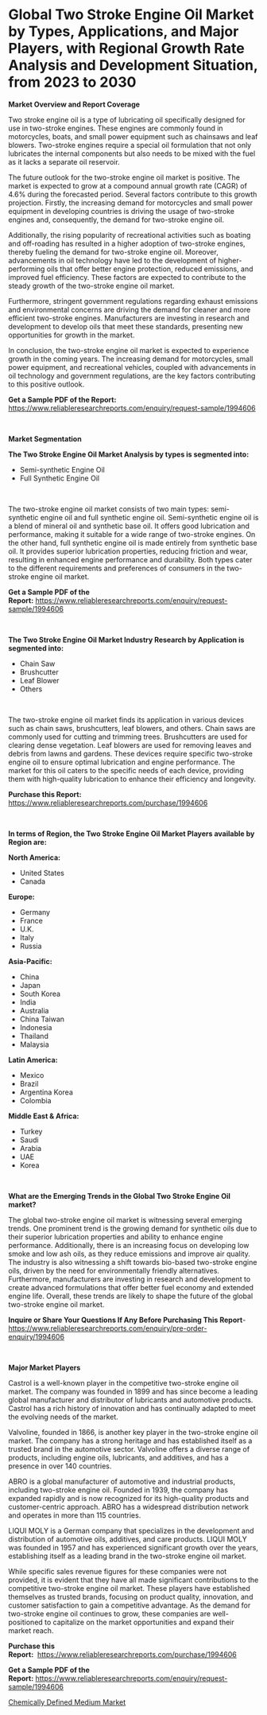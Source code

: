 <p><h1>Global Two Stroke Engine Oil Market by Types, Applications, and Major Players, with Regional Growth Rate Analysis and Development Situation, from 2023 to 2030</h1></p><p><strong>Market Overview and Report Coverage</strong></p>
<p><p>Two stroke engine oil is a type of lubricating oil specifically designed for use in two-stroke engines. These engines are commonly found in motorcycles, boats, and small power equipment such as chainsaws and leaf blowers. Two-stroke engines require a special oil formulation that not only lubricates the internal components but also needs to be mixed with the fuel as it lacks a separate oil reservoir.</p><p>The future outlook for the two-stroke engine oil market is positive. The market is expected to grow at a compound annual growth rate (CAGR) of 4.6% during the forecasted period. Several factors contribute to this growth projection. Firstly, the increasing demand for motorcycles and small power equipment in developing countries is driving the usage of two-stroke engines and, consequently, the demand for two-stroke engine oil.</p><p>Additionally, the rising popularity of recreational activities such as boating and off-roading has resulted in a higher adoption of two-stroke engines, thereby fueling the demand for two-stroke engine oil. Moreover, advancements in oil technology have led to the development of higher-performing oils that offer better engine protection, reduced emissions, and improved fuel efficiency. These factors are expected to contribute to the steady growth of the two-stroke engine oil market.</p><p>Furthermore, stringent government regulations regarding exhaust emissions and environmental concerns are driving the demand for cleaner and more efficient two-stroke engines. Manufacturers are investing in research and development to develop oils that meet these standards, presenting new opportunities for growth in the market.</p><p>In conclusion, the two-stroke engine oil market is expected to experience growth in the coming years. The increasing demand for motorcycles, small power equipment, and recreational vehicles, coupled with advancements in oil technology and government regulations, are the key factors contributing to this positive outlook.</p></p>
<p><strong>Get a Sample PDF of the Report:</strong> <a href="https://www.reliableresearchreports.com/enquiry/request-sample/1994606">https://www.reliableresearchreports.com/enquiry/request-sample/1994606</a></p>
<p>&nbsp;</p>
<p><strong>Market Segmentation</strong></p>
<p><strong>The Two Stroke Engine Oil Market Analysis by types is segmented into:</strong></p>
<p><ul><li>Semi-synthetic Engine Oil</li><li>Full Synthetic Engine Oil</li></ul></p>
<p>&nbsp;</p>
<p><p>The two-stroke engine oil market consists of two main types: semi-synthetic engine oil and full synthetic engine oil. Semi-synthetic engine oil is a blend of mineral oil and synthetic base oil. It offers good lubrication and performance, making it suitable for a wide range of two-stroke engines. On the other hand, full synthetic engine oil is made entirely from synthetic base oil. It provides superior lubrication properties, reducing friction and wear, resulting in enhanced engine performance and durability. Both types cater to the different requirements and preferences of consumers in the two-stroke engine oil market.</p></p>
<p><strong>Get a Sample PDF of the Report:</strong>&nbsp;<a href="https://www.reliableresearchreports.com/enquiry/request-sample/1994606">https://www.reliableresearchreports.com/enquiry/request-sample/1994606</a></p>
<p>&nbsp;</p>
<p><strong>The Two Stroke Engine Oil Market Industry Research by Application is segmented into:</strong></p>
<p><ul><li>Chain Saw</li><li>Brushcutter</li><li>Leaf Blower</li><li>Others</li></ul></p>
<p>&nbsp;</p>
<p><p>The two-stroke engine oil market finds its application in various devices such as chain saws, brushcutters, leaf blowers, and others. Chain saws are commonly used for cutting and trimming trees. Brushcutters are used for clearing dense vegetation. Leaf blowers are used for removing leaves and debris from lawns and gardens. These devices require specific two-stroke engine oil to ensure optimal lubrication and engine performance. The market for this oil caters to the specific needs of each device, providing them with high-quality lubrication to enhance their efficiency and longevity.</p></p>
<p><strong>Purchase this Report:</strong>&nbsp; <a href="https://www.reliableresearchreports.com/purchase/1994606">https://www.reliableresearchreports.com/purchase/1994606</a></p>
<p>&nbsp;</p>
<p><strong>In terms of Region, the Two Stroke Engine Oil Market Players available by Region are:</strong></p>
<p>
    <p> <strong> North America: </strong>
        <ul>
            <li>United States</li>
            <li>Canada</li>
        </ul>
        </p> 
    <p> <strong> Europe: </strong>
        <ul>
            <li>Germany</li>
            <li>France</li>
            <li>U.K.</li>
            <li>Italy</li>
            <li>Russia</li>
        </ul>
        </p> 
    <p> <strong> Asia-Pacific: </strong>
        <ul>
            <li>China</li>
            <li>Japan</li>
            <li>South Korea</li>
            <li>India</li>
            <li>Australia</li>
            <li>China Taiwan</li>
            <li>Indonesia</li>
            <li>Thailand</li>
            <li>Malaysia</li>
        </ul>
        </p> 
    <p> <strong> Latin America: </strong>
        <ul>
            <li>Mexico</li>
            <li>Brazil</li>
            <li>Argentina Korea</li>
            <li>Colombia</li>
        </ul>
        </p> 
    <p> <strong> Middle East & Africa: </strong>
        <ul>
            <li>Turkey</li>
            <li>Saudi</li>
            <li>Arabia</li>
            <li>UAE</li>
            <li>Korea</li>
        </ul>
    </p>
    </p>
<p>&nbsp;</p>
<p><strong>What are the Emerging Trends in the Global Two Stroke Engine Oil market?</strong></p>
<p><p>The global two-stroke engine oil market is witnessing several emerging trends. One prominent trend is the growing demand for synthetic oils due to their superior lubrication properties and ability to enhance engine performance. Additionally, there is an increasing focus on developing low smoke and low ash oils, as they reduce emissions and improve air quality. The industry is also witnessing a shift towards bio-based two-stroke engine oils, driven by the need for environmentally friendly alternatives. Furthermore, manufacturers are investing in research and development to create advanced formulations that offer better fuel economy and extended engine life. Overall, these trends are likely to shape the future of the global two-stroke engine oil market.</p></p>
<p><strong>Inquire or Share Your Questions If Any Before Purchasing This Report</strong>- <a href="https://www.reliableresearchreports.com/enquiry/pre-order-enquiry/1994606">https://www.reliableresearchreports.com/enquiry/pre-order-enquiry/1994606</a></p>
<p>&nbsp;</p>
<p><strong>Major Market Players</strong></p>
<p><p>Castrol is a well-known player in the competitive two-stroke engine oil market. The company was founded in 1899 and has since become a leading global manufacturer and distributor of lubricants and automotive products. Castrol has a rich history of innovation and has continually adapted to meet the evolving needs of the market.</p><p>Valvoline, founded in 1866, is another key player in the two-stroke engine oil market. The company has a strong heritage and has established itself as a trusted brand in the automotive sector. Valvoline offers a diverse range of products, including engine oils, lubricants, and additives, and has a presence in over 140 countries.</p><p>ABRO is a global manufacturer of automotive and industrial products, including two-stroke engine oil. Founded in 1939, the company has expanded rapidly and is now recognized for its high-quality products and customer-centric approach. ABRO has a widespread distribution network and operates in more than 115 countries.</p><p>LIQUI MOLY is a German company that specializes in the development and distribution of automotive oils, additives, and care products. LIQUI MOLY was founded in 1957 and has experienced significant growth over the years, establishing itself as a leading brand in the two-stroke engine oil market.</p><p>While specific sales revenue figures for these companies were not provided, it is evident that they have all made significant contributions to the competitive two-stroke engine oil market. These players have established themselves as trusted brands, focusing on product quality, innovation, and customer satisfaction to gain a competitive advantage. As the demand for two-stroke engine oil continues to grow, these companies are well-positioned to capitalize on the market opportunities and expand their market reach.</p></p>
<p><strong>Purchase this Report:</strong>&nbsp;&nbsp;<a href="https://www.reliableresearchreports.com/purchase/1994606">https://www.reliableresearchreports.com/purchase/1994606</a></p>
<p></p>
<p><strong>Get a Sample PDF of the Report:</strong>&nbsp;<a href="https://www.reliableresearchreports.com/enquiry/request-sample/1994606">https://www.reliableresearchreports.com/enquiry/request-sample/1994606</a></p>
<p><p><a href="https://github.com/NorbertYates/Market-Research-Report-List-2/blob/main/chemically-defined-medium-market.md">Chemically Defined Medium Market</a></p></p>